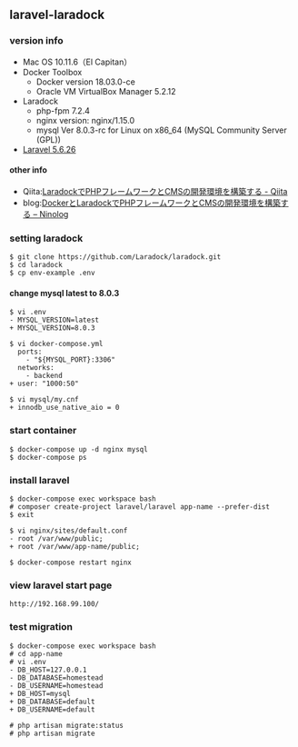 ## laravel-laradock

### version info
- Mac OS 10.11.6（El Capitan）
- Docker Toolbox
  - Docker version 18.03.0-ce
  - Oracle VM VirtualBox Manager 5.2.12
- Laradock
  - php-fpm 7.2.4
  - nginx version: nginx/1.15.0
  - mysql  Ver 8.0.3-rc for Linux on x86_64 (MySQL Community Server (GPL))
- [Laravel 5.6.26](https://laravel.com/)

#### other info
- Qiita:[LaradockでPHPフレームワークとCMSの開発環境を構築する \- Qiita](https://qiita.com/2no553/items/c1da7bb6dfed68c5af1b)
- blog:[DockerとLaradockでPHPフレームワークとCMSの開発環境を構築する – Ninolog](http://ninolog.com/docker-build-php-from-laradock/)

### setting laradock
```
$ git clone https://github.com/Laradock/laradock.git
$ cd laradock
$ cp env-example .env
```

#### change mysql latest to 8.0.3
```
$ vi .env
- MYSQL_VERSION=latest
+ MYSQL_VERSION=8.0.3

$ vi docker-compose.yml
  ports:
    - "${MYSQL_PORT}:3306"
  networks:
    - backend
+ user: "1000:50"

$ vi mysql/my.cnf
+ innodb_use_native_aio = 0
```

### start container
```
$ docker-compose up -d nginx mysql
$ docker-compose ps
```

### install laravel
```
$ docker-compose exec workspace bash
# composer create-project laravel/laravel app-name --prefer-dist
$ exit

$ vi nginx/sites/default.conf
- root /var/www/public;
+ root /var/www/app-name/public;

$ docker-compose restart nginx
```

### view laravel start page
```
http://192.168.99.100/
```

### test migration
```
$ docker-compose exec workspace bash
# cd app-name
# vi .env
- DB_HOST=127.0.0.1
- DB_DATABASE=homestead
- DB_USERNAME=homestead
+ DB_HOST=mysql
+ DB_DATABASE=default
+ DB_USERNAME=default

# php artisan migrate:status
# php artisan migrate
```
